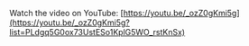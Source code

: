 Watch the video on YouTube: [https://youtu.be/_ozZ0gKmi5g](https://youtu.be/_ozZ0gKmi5g?list=PLdgq5G0ox73UstESo1KplG5WO_rstKnSx)